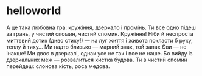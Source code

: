 # helloworld

А це така любовна гра:
кружіння, дзеркало і промінь.
Ти все одно підеш за грань,
у чистий спомин, чистий спомин.
 Кружіння! Ніби й неспроста
миттєвий дотик (диво стику!) —
на луг життя і живота
покласти б руку, теплу й тиху…
 Ми надто близько — марний знак,
той запах Єви — не інакше!
Ми двоє в дзеркалі, однак
усе не так і все не наше.
 Бо вийду із дзеркальних меж —
розвалиться хистка будова.
Ти в чистий спомин перейдеш:
слонова кість, роса медова.
